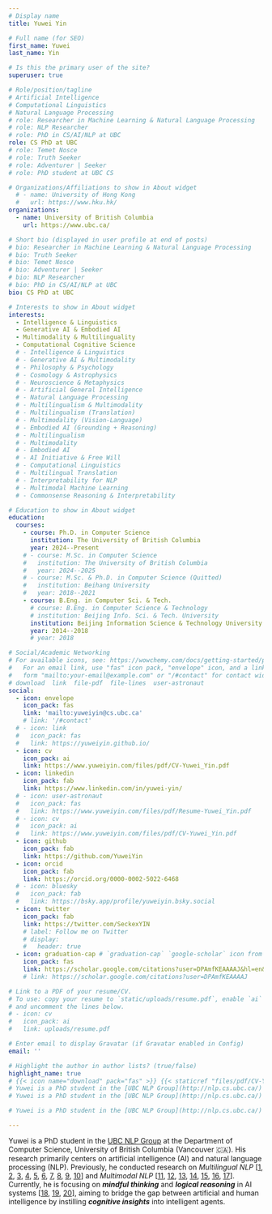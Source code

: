 ```yaml
---
# Display name
title: Yuwei Yin

# Full name (for SEO)
first_name: Yuwei
last_name: Yin

# Is this the primary user of the site?
superuser: true

# Role/position/tagline
# Artificial Intelligence
# Computational Linguistics
# Natural Language Processing
# role: Researcher in Machine Learning & Natural Language Processing
# role: NLP Researcher
# role: PhD in CS/AI/NLP at UBC
role: CS PhD at UBC
# role: Temet Nosce
# role: Truth Seeker
# role: Adventurer | Seeker
# role: PhD student at UBC CS

# Organizations/Affiliations to show in About widget
  # - name: University of Hong Kong
  #   url: https://www.hku.hk/
organizations:
  - name: University of British Columbia
    url: https://www.ubc.ca/

# Short bio (displayed in user profile at end of posts)
# bio: Researcher in Machine Learning & Natural Language Processing
# bio: Truth Seeker
# bio: Temet Nosce
# bio: Adventurer | Seeker
# bio: NLP Researcher
# bio: PhD in CS/AI/NLP at UBC
bio: CS PhD at UBC

# Interests to show in About widget
interests:
  - Intelligence & Linguistics
  - Generative AI & Embodied AI
  - Multimodality & Multilinguality
  - Computational Cognitive Science
  # - Intelligence & Linguistics
  # - Generative AI & Multimodality
  # - Philosophy & Psychology
  # - Cosmology & Astrophysics
  # - Neuroscience & Metaphysics
  # - Artificial General Intelligence
  # - Natural Language Processing
  # - Multilingualism & Multimodality
  # - Multilingualism (Translation)
  # - Multimodality (Vision-Language)
  # - Embodied AI (Grounding + Reasoning)
  # - Multilingualism
  # - Multimodality
  # - Embodied AI
  # - AI Initiative & Free Will
  # - Computational Linguistics
  # - Multilingual Translation
  # - Interpretability for NLP
  # - Multimodal Machine Learning
  # - Commonsense Reasoning & Interpretability

# Education to show in About widget
education:
  courses:
    - course: Ph.D. in Computer Science
      institution: The University of British Columbia
      year: 2024--Present
    # - course: M.Sc. in Computer Science
    #   institution: The University of British Columbia
    #   year: 2024--2025
    # - course: M.Sc. & Ph.D. in Computer Science (Quitted)
    #   institution: Beihang University
    #   year: 2018--2021
    - course: B.Eng. in Computer Sci. & Tech.
      # course: B.Eng. in Computer Science & Technology
      # institution: Beijing Info. Sci. & Tech. University
      institution: Beijing Information Science & Technology University
      year: 2014--2018
      # year: 2018

# Social/Academic Networking
# For available icons, see: https://wowchemy.com/docs/getting-started/page-builder/#icons
#   For an email link, use "fas" icon pack, "envelope" icon, and a link in the
#   form "mailto:your-email@example.com" or "/#contact" for contact widget.
# download  link  file-pdf  file-lines  user-astronaut
social:
  - icon: envelope
    icon_pack: fas
    link: 'mailto:yuweiyin@cs.ubc.ca'
    # link: '/#contact'
  # - icon: link
  #   icon_pack: fas
  #   link: https://yuweiyin.github.io/
  - icon: cv
    icon_pack: ai
    link: https://www.yuweiyin.com/files/pdf/CV-Yuwei_Yin.pdf
  - icon: linkedin
    icon_pack: fab
    link: https://www.linkedin.com/in/yuwei-yin/
  # - icon: user-astronaut
  #   icon_pack: fas
  #   link: https://www.yuweiyin.com/files/pdf/Resume-Yuwei_Yin.pdf
  # - icon: cv
  #   icon_pack: ai
  #   link: https://www.yuweiyin.com/files/pdf/CV-Yuwei_Yin.pdf
  - icon: github
    icon_pack: fab
    link: https://github.com/YuweiYin
  - icon: orcid
    icon_pack: fab
    link: https://orcid.org/0000-0002-5022-6468
  # - icon: bluesky
  #   icon_pack: fab
  #   link: https://bsky.app/profile/yuweiyin.bsky.social
  - icon: twitter
    icon_pack: fab
    link: https://twitter.com/SeckexYIN
    # label: Follow me on Twitter
    # display:
    #   header: true
  - icon: graduation-cap # `graduation-cap` `google-scholar` icon from `ai` icon pack
    icon_pack: fas
    link: https://scholar.google.com/citations?user=DPAmfKEAAAAJ&hl=en&sortby=pubdate
    # link: https://scholar.google.com/citations?user=DPAmfKEAAAAJ

# Link to a PDF of your resume/CV.
# To use: copy your resume to `static/uploads/resume.pdf`, enable `ai` icons in `params.yaml`,
# and uncomment the lines below.
# - icon: cv
#   icon_pack: ai
#   link: uploads/resume.pdf

# Enter email to display Gravatar (if Gravatar enabled in Config)
email: ''

# Highlight the author in author lists? (true/false)
highlight_name: true
# {{< icon name="download" pack="fas" >}} {{< staticref "files/pdf/CV-Yuwei_Yin.pdf" "newtab" >}}Curriculum Vitae / Résumé{{< /staticref >}} {{< staticref "files/pdf/CV-Yuwei_Yin-ZH.pdf" "newtab" >}}Chinese CV{{< /staticref >}}
# Yuwei is a PhD student in the [UBC NLP Group](http://nlp.cs.ubc.ca/) at the Department of Computer Science, University of British Columbia (Vancouver, BC, Canada). {{< icon name="link" pack="fas" >}} [MISC](https://yuweiyin.github.io/)
# Yuwei is a PhD student in the [UBC NLP Group](http://nlp.cs.ubc.ca/) at the Department of Computer Science, University of British Columbia (Vancouver :canada:). His research primarily centers on natural language processing (NLP), generative AI, and multimodality, with a current focus on logical thinking and reasoning abilities in AI systems, particularly those based on pre-trained foundation models like large language models (LLMs). {{< icon name="user-astronaut" pack="fas" >}}{{< staticref "files/pdf/Resume-Yuwei_Yin.pdf" "newtab" >}}Résumé{{< /staticref >}}

# Yuwei is a PhD student in the [UBC NLP Group](http://nlp.cs.ubc.ca/) at the Department of Computer Science, University of British Columbia (Vancouver :canada:). His research primarily centers on natural language processing (NLP), generative AI, and multimodality, with a current focus on mindful thinking and logical reasoning in AI systems. {{< icon name="user-astronaut" pack="fas" >}}{{< staticref "files/pdf/Resume-Yuwei_Yin.pdf" "newtab" >}}Résumé{{< /staticref >}}

---
```


Yuwei is a PhD student in the [UBC NLP Group](http://nlp.cs.ubc.ca/) at the Department of Computer Science, University of British Columbia (Vancouver :canada:). His research primarily centers on artificial intelligence (AI) and natural language processing (NLP).
Previously, he conducted research on *Multilingual NLP* \[[1](https://aclanthology.org/2021.acl-short.31/), [2](https://aclanthology.org/2021.findings-emnlp.260/), [3](https://www.ijcai.org/proceedings/2022/0618), [4](https://www.ijcai.org/proceedings/2022/0619), [5](https://aclanthology.org/2022.findings-emnlp.34/), [6](https://ieeexplore.ieee.org/document/9944969), [7](https://link.springer.com/chapter/10.1007/978-3-031-30675-4_34), [8](https://aclanthology.org/2023.acl-long.522/), [9](https://aclanthology.org/2024.lrec-main.948/), [10](https://www.sciencedirect.com/science/article/abs/pii/S0957417424016270)\] and *Multimodal NLP* \[[11](https://arxiv.org/abs/2304.08821), [12](https://arxiv.org/abs/2306.04387), [13](https://arxiv.org/abs/2308.00065), [14](https://aclanthology.org/2024.findings-acl.198/), [15](https://aclanthology.org/2024.acl-long.100/), [16](https://aclanthology.org/2024.sigdial-1.1/), [17](https://openreview.net/forum?id=UunCPtPOlZ)\].
Currently, he is focusing on ***mindful thinking*** and ***logical reasoning*** in AI systems \[[18](https://arxiv.org/abs/2502.04689), [19](https://arxiv.org/abs/2503.21544), [20](https://arxiv.org/abs/2509.22887)\], aiming to bridge the gap between artificial and human intelligence by instilling ***cognitive insights*** into intelligent agents.
